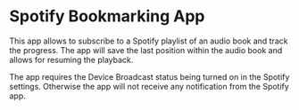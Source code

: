 # Spotify Bookmarking App

This app allows to subscribe to a Spotify playlist of an audio book and track the progress. 
The app will save the last position within the audio book and allows for resuming the playback.


The app requires the Device Broadcast status being turned on in the Spotify settings. Otherwise the app will not receive any notification from the Spotify app.


